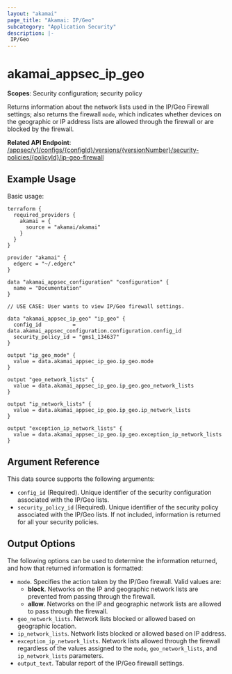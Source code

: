 ```yaml
---
layout: "akamai"
page_title: "Akamai: IP/Geo"
subcategory: "Application Security"
description: |-
 IP/Geo
---
```



# akamai_appsec_ip_geo

**Scopes**: Security configuration; security policy

Returns information about the network lists used in the IP/Geo Firewall settings; also returns the firewall `mode`, which indicates whether devices on the geographic or IP address lists are allowed through the firewall or are blocked by the firewall.

**Related API Endpoint**: [/appsec/v1/configs/{configId}/versions/{versionNumber}/security-policies/{policyId}/ip-geo-firewall](https://techdocs.akamai.com/application-security/reference/get-policy-ip-geo-firewall)

## Example Usage

Basic usage:

```
terraform {
  required_providers {
    akamai = {
      source = "akamai/akamai"
    }
  }
}

provider "akamai" {
  edgerc = "~/.edgerc"
}

data "akamai_appsec_configuration" "configuration" {
  name = "Documentation"
}

// USE CASE: User wants to view IP/Geo firewall settings.

data "akamai_appsec_ip_geo" "ip_geo" {
  config_id          = data.akamai_appsec_configuration.configuration.config_id
  security_policy_id = "gms1_134637"
}

output "ip_geo_mode" {
  value = data.akamai_appsec_ip_geo.ip_geo.mode
}

output "geo_network_lists" {
  value = data.akamai_appsec_ip_geo.ip_geo.geo_network_lists
}

output "ip_network_lists" {
  value = data.akamai_appsec_ip_geo.ip_geo.ip_network_lists
}

output "exception_ip_network_lists" {
  value = data.akamai_appsec_ip_geo.ip_geo.exception_ip_network_lists
}
```

## Argument Reference

This data source supports the following arguments:

- `config_id` (Required). Unique identifier of the security configuration associated with the IP/Geo lists.
- `security_policy_id` (Required). Unique identifier of the security policy associated with the IP/Geo lists. If not included, information is returned for all your security policies.

## Output Options

The following options can be used to determine the information returned, and how that returned information is formatted:

- `mode`. Specifies the action taken by the IP/Geo firewall. Valid values are:
  - **block**. Networks on the IP and geographic network lists are prevented from passing through the firewall.
  - **allow**.  Networks on the IP and geographic network lists are allowed to pass through the firewall.
- `geo_network_lists`. Network lists blocked or allowed based on geographic location.
- `ip_network_lists`. Network lists blocked or allowed based on IP address.
- `exception_ip_network_lists`. Network lists allowed through the firewall regardless of the values assigned to the `mode`, `geo_network_lists`, and `ip_network_lists` parameters.
- `output_text`. Tabular report of the IP/Geo firewall settings.